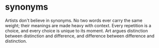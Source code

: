 # synonyms 

Artists don't believe in synonyms.
No two words ever carry the same weight;
their meanings are made heavy with context.
Every repetition is a choice,
and every choice is unique to its moment.
Art argues distinction between
distinction and difference,
and difference between
difference and distinction. 


